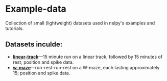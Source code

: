 # Example-data
Collection of small (lightweight) datasets used in nelpy's examples and tutorials.

## Datasets inculde:
  * [**linear-track**](../master/linear-track)—15 minute run on a linear track, followed by 15 minutes of rest; position and spike data.
  * [**w-maze**](../master/w-maze)—run-rest-run-rest on a W-maze, each lasting approximately 15; position and spike data.
  
